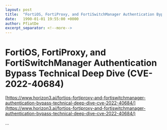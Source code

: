 ```yaml
---
layout: post
title:  "FortiOS, FortiProxy, and FortiSwitchManager Authentication Bypass Technical Deep Dive (CVE-2022-40684)"
date:   1990-01-01 19:55:00 +0000
author: PfiatDe
excerpt_separator: <!--more-->
---
```


# FortiOS, FortiProxy, and FortiSwitchManager Authentication Bypass Technical Deep Dive (CVE-2022-40684)
[https://www.horizon3.ai/fortios-fortiproxy-and-fortiswitchmanager-authentication-bypass-technical-deep-dive-cve-2022-40684/](https://www.horizon3.ai/fortios-fortiproxy-and-fortiswitchmanager-authentication-bypass-technical-deep-dive-cve-2022-40684/)

...
<!--more-->
